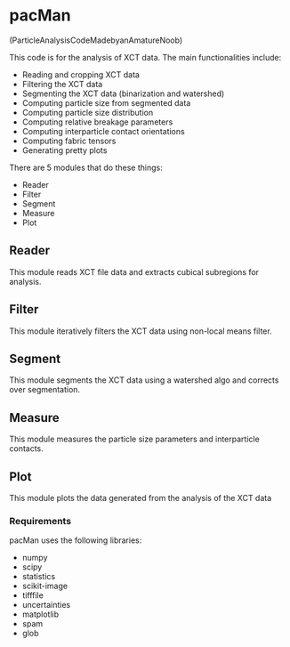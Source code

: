 # pacMan
(ParticleAnalysisCodeMadebyanAmatureNoob)

This code is for the analysis of XCT data.
The main functionalities include:
- Reading and cropping XCT data
- Filtering the XCT data
- Segmenting the XCT data (binarization and watershed)
- Computing particle size from segmented data
- Computing particle size distribution
- Computing relative breakage parameters
- Computing interparticle contact orientations
- Computing fabric tensors
- Generating pretty plots

There are 5 modules that do these things:
- Reader
- Filter
- Segment
- Measure
- Plot

## Reader
This module reads XCT file data and extracts cubical subregions for analysis.

## Filter
This module iteratively filters the XCT data using non-local means filter.

## Segment
This module segments the XCT data using a watershed algo and corrects over segmentation.

## Measure
This module measures the particle size parameters and interparticle contacts.

## Plot
This module plots the data generated from the analysis of the XCT data

### Requirements
pacMan uses the following libraries:
- numpy
- scipy
- statistics
- scikit-image
- tifffile
- uncertainties
- matplotlib
- spam
- glob



